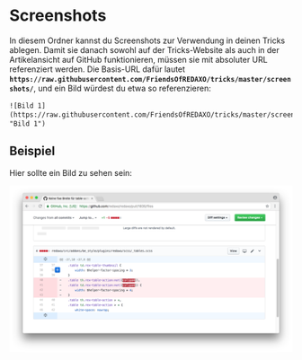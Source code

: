 # Screenshots

In diesem Ordner kannst du Screenshots zur Verwendung in deinen Tricks ablegen. Damit sie danach sowohl auf der Tricks-Website als auch in der Artikelansicht auf GitHub funktionieren, müssen sie mit absoluter URL referenziert werden. Die Basis-URL dafür lautet __`https://raw.githubusercontent.com/FriendsOfREDAXO/tricks/master/screenshots/`__, und ein Bild würdest du etwa so referenzieren:

	![Bild 1](https://raw.githubusercontent.com/FriendsOfREDAXO/tricks/master/screenshots/bild1.jpg "Bild 1")


## Beispiel

Hier sollte ein Bild zu sehen sein:

![Screenshot](https://raw.githubusercontent.com/FriendsOfREDAXO/tricks/master/screenshots/github_pr/comment-line-plus.png "Screenshot")
